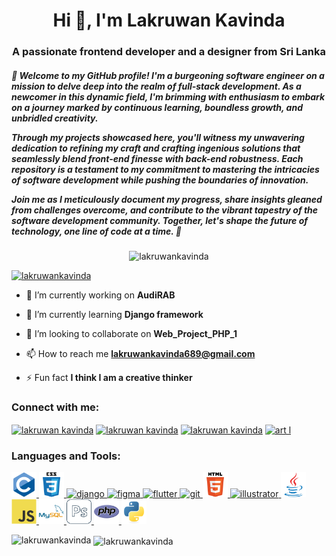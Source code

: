 <h1 align="center">Hi 👋, I'm Lakruwan Kavinda</h1>
<h3 align="center">A passionate frontend developer and a designer from Sri Lanka</h3>
<h5>👋 Welcome to my GitHub profile! I'm a burgeoning software engineer on a mission to delve deep into the realm of full-stack development. As a newcomer in this dynamic field, I'm brimming with enthusiasm to embark on a journey marked by continuous learning, boundless growth, and unbridled creativity.

Through my projects showcased here, you'll witness my unwavering dedication to refining my craft and crafting ingenious solutions that seamlessly blend front-end finesse with back-end robustness. Each repository is a testament to my commitment to mastering the intricacies of software development while pushing the boundaries of innovation.

Join me as I meticulously document my progress, share insights gleaned from challenges overcome, and contribute to the vibrant tapestry of the software development community. Together, let's shape the future of technology, one line of code at a time. 🚀</h5>

<p align="center"> <img src="https://komarev.com/ghpvc/?username=lakruwankavinda&label=Profile%20views&color=0e75b6&style=flat" alt="lakruwankavinda" /> </p>

<p align="left"> <a href="https://github.com/ryo-ma/github-profile-trophy"><img src="https://github-profile-trophy.vercel.app/?username=lakruwankavinda" alt="lakruwankavinda" /></a> </p>

- 🔭 I’m currently working on **AudiRAB**

- 🌱 I’m currently learning **Django framework**

- 👯 I’m looking to collaborate on **Web_Project_PHP_1**

- 📫 How to reach me **lakruwankavinda689@gmail.com**

- ⚡ Fun fact **I think I am a creative thinker**

<h3 align="left">Connect with me:</h3>
<p align="left">
<a href="https://linkedin.com/in/lakruwan kavinda" target="blank"><img align="center" src="https://raw.githubusercontent.com/rahuldkjain/github-profile-readme-generator/master/src/images/icons/Social/linked-in-alt.svg" alt="lakruwan kavinda" height="30" width="40" /></a>
<a href="https://fb.com/lakruwan kavinda" target="blank"><img align="center" src="https://raw.githubusercontent.com/rahuldkjain/github-profile-readme-generator/master/src/images/icons/Social/facebook.svg" alt="lakruwan kavinda" height="30" width="40" /></a>
<a href="https://instagram.com/lakruwan kavinda" target="blank"><img align="center" src="https://raw.githubusercontent.com/rahuldkjain/github-profile-readme-generator/master/src/images/icons/Social/instagram.svg" alt="lakruwan kavinda" height="30" width="40" /></a>
<a href="https://www.youtube.com/c/art l" target="blank"><img align="center" src="https://raw.githubusercontent.com/rahuldkjain/github-profile-readme-generator/master/src/images/icons/Social/youtube.svg" alt="art l" height="30" width="40" /></a>
</p>

<h3 align="left">Languages and Tools:</h3>
<p align="left"> 
  <a href="https://www.cprogramming.com/" target="_blank" rel="noreferrer"> <img src="https://raw.githubusercontent.com/devicons/devicon/master/icons/c/c-original.svg" alt="c" width="40" height="40"/> </a> 
  <a href="https://www.w3schools.com/css/" target="_blank" rel="noreferrer"> <img src="https://raw.githubusercontent.com/devicons/devicon/master/icons/css3/css3-original-wordmark.svg" alt="css3" width="40" height="40"/> </a> 
  <a href="https://www.djangoproject.com/" target="_blank" rel="noreferrer"> <img src="https://cdn.worldvectorlogo.com/logos/django.svg" alt="django" width="40" height="40"/> </a> 
  <!-- <a href="https://www.docker.com/" target="_blank" rel="noreferrer"> <img src="https://raw.githubusercontent.com/devicons/devicon/master/icons/docker/docker-original-wordmark.svg" alt="docker" width="40" height="40"/> </a> -->
  <a href="https://www.figma.com/" target="_blank" rel="noreferrer"> <img src="https://www.vectorlogo.zone/logos/figma/figma-icon.svg" alt="figma" width="40" height="40"/> </a> 
  <a href="https://flutter.dev" target="_blank" rel="noreferrer"> <img src="https://www.vectorlogo.zone/logos/flutterio/flutterio-icon.svg" alt="flutter" width="40" height="40"/> </a> 
  <a href="https://git-scm.com/" target="_blank" rel="noreferrer"> <img src="https://www.vectorlogo.zone/logos/git-scm/git-scm-icon.svg" alt="git" width="40" height="40"/> </a> 
  <a href="https://www.w3.org/html/" target="_blank" rel="noreferrer"> <img src="https://raw.githubusercontent.com/devicons/devicon/master/icons/html5/html5-original-wordmark.svg" alt="html5" width="40" height="40"/> </a> 
  <a href="https://www.adobe.com/in/products/illustrator.html" target="_blank" rel="noreferrer"> <img src="https://www.vectorlogo.zone/logos/adobe_illustrator/adobe_illustrator-icon.svg" alt="illustrator" width="40" height="40"/> </a> 
  <a href="https://www.java.com" target="_blank" rel="noreferrer"> <img src="https://raw.githubusercontent.com/devicons/devicon/master/icons/java/java-original.svg" alt="java" width="40" height="40"/> </a> 
  <a href="https://developer.mozilla.org/en-US/docs/Web/JavaScript" target="_blank" rel="noreferrer"> <img src="https://raw.githubusercontent.com/devicons/devicon/master/icons/javascript/javascript-original.svg" alt="javascript" width="40" height="40"/> </a> 
  <a href="https://www.mysql.com/" target="_blank" rel="noreferrer"> <img src="https://raw.githubusercontent.com/devicons/devicon/master/icons/mysql/mysql-original-wordmark.svg" alt="mysql" width="40" height="40"/> </a> 
 <!-- <a href="https://nodejs.org" target="_blank" rel="noreferrer"> <img src="https://raw.githubusercontent.com/devicons/devicon/master/icons/nodejs/nodejs-original-wordmark.svg" alt="nodejs" width="40" height="40"/> </a> -->
  <a href="https://www.photoshop.com/en" target="_blank" rel="noreferrer"> <img src="https://raw.githubusercontent.com/devicons/devicon/master/icons/photoshop/photoshop-line.svg" alt="photoshop" width="40" height="40"/> </a> 
  <a href="https://www.php.net" target="_blank" rel="noreferrer"> <img src="https://raw.githubusercontent.com/devicons/devicon/master/icons/php/php-original.svg" alt="php" width="40" height="40"/> </a> 
  <a href="https://www.python.org" target="_blank" rel="noreferrer"> <img src="https://raw.githubusercontent.com/devicons/devicon/master/icons/python/python-original.svg" alt="python" width="40" height="40"/> </a> 
 <!-- <a href="https://reactjs.org/" target="_blank" rel="noreferrer"> <img src="https://raw.githubusercontent.com/devicons/devicon/master/icons/react/react-original-wordmark.svg" alt="react" width="40" height="40"/> </a> -->
 <!-- <a href="https://reactnative.dev/" target="_blank" rel="noreferrer"> <img src="https://reactnative.dev/img/header_logo.svg" alt="reactnative" width="40" height="40"/> </a> </p> -->


<p><img align="left" src="https://github-readme-stats.vercel.app/api/top-langs?username=lakruwankavinda&show_icons=true&locale=en&layout=compact&theme=dark" alt="lakruwankavinda" /></p>


<p>&nbsp;<img align="center" src="https://github-readme-stats.vercel.app/api?username=lakruwankavinda&show_icons=true&locale=en&theme=dark" alt="lakruwankavinda" /></p>
